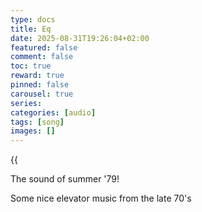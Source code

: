 ```yaml
---
type: docs 
title: Eq
date: 2025-08-31T19:26:04+02:00
featured: false
comment: false
toc: true
reward: true
pinned: false
carousel: true
series:
categories: [audio]
tags: [song]
images: []
---
```


{{<audio src="eq.mp3" caption="eq">}}

The sound of summer '79!

<!--more-->

Some nice elevator music from the late 70's


